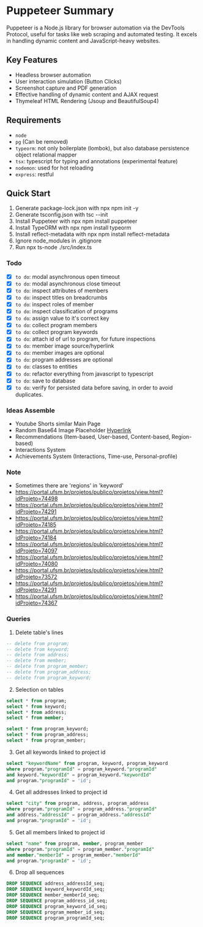 # Puppeteer Summary

Puppeteer is a Node.js library for browser automation via the DevTools Protocol, useful for tasks like web scraping and automated testing. It excels in handling dynamic content and JavaScript-heavy websites.

## Key Features
- Headless browser automation
- User interaction simulation (Button Clicks)
- Screenshot capture and PDF generation
- Effective handling of dynamic content and AJAX request
- Thymeleaf HTML Rendering (Jsoup and BeautifulSoup4)

## Requirements
- `node`
- `pg` (Can be removed)
- `typeorm`: not only boilerplate (lombok), but also database persistence object relational mapper 
- `tsx`: typescript for typing and annotations (experimental feature)
- `nodemon`: used for hot reloading
- `express`: restful

## Quick Start
1. Generate package-lock.json with npx npm init -y
2. Generate tsconfig.json with tsc --init
3. Install Puppeteer with npx npm install puppeteer
4. Install TypeORM with npx npm install typeorm
5. Install reflect-metadata with npx npm install reflect-metadata
6. Ignore node_modules in .gitignore
7. Run npx ts-node ./src/index.ts

### Todo
- [x] `to do`: modal asynchronous open timeout
- [x] `to do`: modal asynchronous close timeout
- [x] `to do`: inspect attributes of members
- [x] `to do`: inspect titles on breadcrumbs 
- [x] `to do`: inspect roles of member 
- [x] `to do`: inspect classification of programs
- [x] `to do`: assign value to it's correct key
- [x] `to do`: collect program members
- [x] `to do`: collect program keywords
- [x] `to do`: attach id of url to program, for future inspections
- [x] `to do`: member image source/hyperlink
- [x] `to do`: member images are optional
- [x] `to do`: program addresses are optional
- [x] `to do`: classes to entities 
- [x] `to do`: refactor everything from javascript to typescript 
- [x] `to do`: save to database
- [x] `to do`: verify for persisted data before saving, in order to avoid duplicates.

### Ideas Assemble
- Youtube Shorts similar Main Page
- Random Base64 Image Placeholder [Hyperlink](https://picsum.photos/500/300?blur=10)
- Recommendations (Item-based, User-based, Content-based, Region-based)
- Interactions System
- Achievements System (Interactions, Time-use, Personal-profile)

### Note
- Sometimes there are 'regions' in 'keyword' 
- https://portal.ufsm.br/projetos/publico/projetos/view.html?idProjeto=74498 
- https://portal.ufsm.br/projetos/publico/projetos/view.html?idProjeto=74291
- https://portal.ufsm.br/projetos/publico/projetos/view.html?idProjeto=74185
- https://portal.ufsm.br/projetos/publico/projetos/view.html?idProjeto=74184
- https://portal.ufsm.br/projetos/publico/projetos/view.html?idProjeto=74097
- https://portal.ufsm.br/projetos/publico/projetos/view.html?idProjeto=74080
- https://portal.ufsm.br/projetos/publico/projetos/view.html?idProjeto=73572
- https://portal.ufsm.br/projetos/publico/projetos/view.html?idProjeto=74291
- https://portal.ufsm.br/projetos/publico/projetos/view.html?idProjeto=74367

### Queries

1. Delete table's lines
```sql
-- delete from program;
-- delete from keyword;
-- delete from address;
-- delete from member;
-- delete from program_member;
-- delete from program_address;
-- delete from program_keyword;
```

2. Selection on tables
```sql
select * from program;
select * from keyword;
select * from address;
select * from member;

select * from program_keyword;
select * from program_address;
select * from program_member;
```

3. Get all keywords linked to project id
```sql
select "keywordName" from program, keyword, program_keyword
where program."programId" = program_keyword."programId"
and keyword."keywordId" = program_keyword."keywordId"
and program."programId" = 'id';
```

4. Get all addresses linked to project id
```sql
select "city" from program, address, program_address
where program."programId" = program_address."programId"
and address."addressId" = program_address."addressId"
and program."programId" = 'id';
```

5. Get all members linked to project id
```sql
select "name" from program, member, program_member
where program."programId" = program_member."programId"
and member."memberId" = program_member."memberId"
and program."programId" = 'id';
```

6. Drop all sequences

```sql
DROP SEQUENCE address_addressId_seq;
DROP SEQUENCE keyword_keywordId_seq; 
DROP SEQUENCE member_memberId_seq;
DROP SEQUENCE program_address_id_seq;
DROP SEQUENCE program_keyword_id_seq;
DROP SEQUENCE program_member_id_seq;
DROP SEQUENCE program_programId_seq;
```